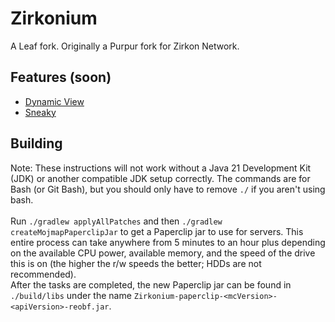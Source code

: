 # Zirkonium
A Leaf fork. Originally a Purpur fork for Zirkon Network.
## Features (soon)
- [Dynamic View](https://github.com/ldtteam/DynView)
- [Sneaky](https://github.com/adryd325/sneaky)
## Building
Note:
These instructions will not work without a Java 21 Development Kit (JDK) or another compatible JDK setup correctly.
The commands are for Bash (or Git Bash), but you should only have to remove `./` if you aren't using bash.\
\
Run `./gradlew applyAllPatches` and then `./gradlew createMojmapPaperclipJar` to get a Paperclip jar to use for servers.
This entire process can take anywhere from 5 minutes to an hour plus depending on the available CPU power, available memory, and the speed of the drive this is on
(the higher the r/w speeds the better; HDDs are not recommended).\
After the tasks are completed, the new Paperclip jar can be found in `./build/libs` under the name `Zirkonium-paperclip-<mcVersion>-<apiVersion>-reobf.jar`.
